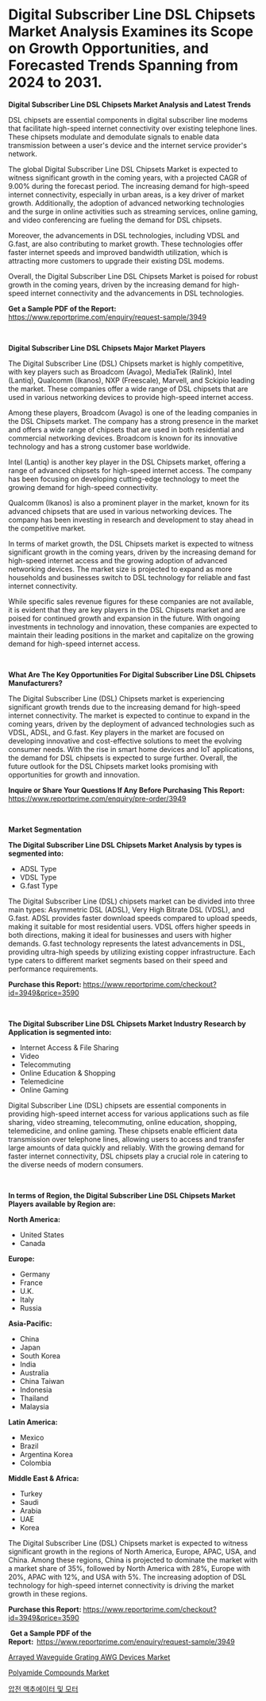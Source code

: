 <p><h1>Digital Subscriber Line DSL Chipsets Market Analysis Examines its Scope on Growth Opportunities, and Forecasted Trends Spanning from 2024 to 2031.</h1></p><p><strong>Digital Subscriber Line DSL Chipsets Market Analysis and Latest Trends</strong></p>
<p><p>DSL chipsets are essential components in digital subscriber line modems that facilitate high-speed internet connectivity over existing telephone lines. These chipsets modulate and demodulate signals to enable data transmission between a user's device and the internet service provider's network.</p><p>The global Digital Subscriber Line DSL Chipsets Market is expected to witness significant growth in the coming years, with a projected CAGR of 9.00% during the forecast period. The increasing demand for high-speed internet connectivity, especially in urban areas, is a key driver of market growth. Additionally, the adoption of advanced networking technologies and the surge in online activities such as streaming services, online gaming, and video conferencing are fueling the demand for DSL chipsets.</p><p>Moreover, the advancements in DSL technologies, including VDSL and G.fast, are also contributing to market growth. These technologies offer faster internet speeds and improved bandwidth utilization, which is attracting more customers to upgrade their existing DSL modems.</p><p>Overall, the Digital Subscriber Line DSL Chipsets Market is poised for robust growth in the coming years, driven by the increasing demand for high-speed internet connectivity and the advancements in DSL technologies.</p></p>
<p><strong>Get a Sample PDF of the Report:&nbsp;</strong> <a href="https://www.reportprime.com/enquiry/request-sample/3949">https://www.reportprime.com/enquiry/request-sample/3949</a></p>
<p>&nbsp;</p>
<p><strong>Digital Subscriber Line DSL Chipsets Major Market Players</strong></p>
<p><p>The Digital Subscriber Line (DSL) Chipsets market is highly competitive, with key players such as Broadcom (Avago), MediaTek (Ralink), Intel (Lantiq), Qualcomm (Ikanos), NXP (Freescale), Marvell, and Sckipio leading the market. These companies offer a wide range of DSL chipsets that are used in various networking devices to provide high-speed internet access.</p><p>Among these players, Broadcom (Avago) is one of the leading companies in the DSL Chipsets market. The company has a strong presence in the market and offers a wide range of chipsets that are used in both residential and commercial networking devices. Broadcom is known for its innovative technology and has a strong customer base worldwide.</p><p>Intel (Lantiq) is another key player in the DSL Chipsets market, offering a range of advanced chipsets for high-speed internet access. The company has been focusing on developing cutting-edge technology to meet the growing demand for high-speed connectivity.</p><p>Qualcomm (Ikanos) is also a prominent player in the market, known for its advanced chipsets that are used in various networking devices. The company has been investing in research and development to stay ahead in the competitive market.</p><p>In terms of market growth, the DSL Chipsets market is expected to witness significant growth in the coming years, driven by the increasing demand for high-speed internet access and the growing adoption of advanced networking devices. The market size is projected to expand as more households and businesses switch to DSL technology for reliable and fast internet connectivity.</p><p>While specific sales revenue figures for these companies are not available, it is evident that they are key players in the DSL Chipsets market and are poised for continued growth and expansion in the future. With ongoing investments in technology and innovation, these companies are expected to maintain their leading positions in the market and capitalize on the growing demand for high-speed internet access.</p></p>
<p>&nbsp;</p>
<p><strong>What Are The Key Opportunities For Digital Subscriber Line DSL Chipsets Manufacturers?</strong></p>
<p><p>The Digital Subscriber Line (DSL) Chipsets market is experiencing significant growth trends due to the increasing demand for high-speed internet connectivity. The market is expected to continue to expand in the coming years, driven by the deployment of advanced technologies such as VDSL, ADSL, and G.fast. Key players in the market are focused on developing innovative and cost-effective solutions to meet the evolving consumer needs. With the rise in smart home devices and IoT applications, the demand for DSL chipsets is expected to surge further. Overall, the future outlook for the DSL Chipsets market looks promising with opportunities for growth and innovation.</p></p>
<p><strong>Inquire or Share Your Questions If Any Before Purchasing This Report:</strong> <a href="https://www.reportprime.com/enquiry/pre-order/3949">https://www.reportprime.com/enquiry/pre-order/3949</a></p>
<p>&nbsp;</p>
<p><strong>Market Segmentation</strong></p>
<p><strong>The Digital Subscriber Line DSL Chipsets Market Analysis by types is segmented into:</strong></p>
<p><ul><li>ADSL Type</li><li>VDSL Type</li><li>G.fast Type</li></ul></p>
<p><p>The Digital Subscriber Line (DSL) chipsets market can be divided into three main types: Asymmetric DSL (ADSL), Very High Bitrate DSL (VDSL), and G.fast. ADSL provides faster download speeds compared to upload speeds, making it suitable for most residential users. VDSL offers higher speeds in both directions, making it ideal for businesses and users with higher demands. G.fast technology represents the latest advancements in DSL, providing ultra-high speeds by utilizing existing copper infrastructure. Each type caters to different market segments based on their speed and performance requirements.</p></p>
<p><strong>Purchase this Report:&nbsp;</strong><a href="https://www.reportprime.com/checkout?id=3949&price=3590">https://www.reportprime.com/checkout?id=3949&price=3590</a></p>
<p>&nbsp;</p>
<p><strong>The Digital Subscriber Line DSL Chipsets Market Industry Research by Application is segmented into:</strong></p>
<p><ul><li>Internet Access & File Sharing</li><li>Video</li><li>Telecommuting</li><li>Online Education & Shopping</li><li>Telemedicine</li><li>Online Gaming</li></ul></p>
<p><p>Digital Subscriber Line (DSL) chipsets are essential components in providing high-speed internet access for various applications such as file sharing, video streaming, telecommuting, online education, shopping, telemedicine, and online gaming. These chipsets enable efficient data transmission over telephone lines, allowing users to access and transfer large amounts of data quickly and reliably. With the growing demand for faster internet connectivity, DSL chipsets play a crucial role in catering to the diverse needs of modern consumers.</p></p>
<p>&nbsp;</p>
<p><strong>In terms of Region, the Digital Subscriber Line DSL Chipsets Market Players available by Region are:</strong></p>
<p>
    <p> <strong> North America: </strong>
        <ul>
            <li>United States</li>
            <li>Canada</li>
        </ul>
        </p> 
    <p> <strong> Europe: </strong>
        <ul>
            <li>Germany</li>
            <li>France</li>
            <li>U.K.</li>
            <li>Italy</li>
            <li>Russia</li>
        </ul>
        </p> 
    <p> <strong> Asia-Pacific: </strong>
        <ul>
            <li>China</li>
            <li>Japan</li>
            <li>South Korea</li>
            <li>India</li>
            <li>Australia</li>
            <li>China Taiwan</li>
            <li>Indonesia</li>
            <li>Thailand</li>
            <li>Malaysia</li>
        </ul>
        </p> 
    <p> <strong> Latin America: </strong>
        <ul>
            <li>Mexico</li>
            <li>Brazil</li>
            <li>Argentina Korea</li>
            <li>Colombia</li>
        </ul>
        </p> 
    <p> <strong> Middle East & Africa: </strong>
        <ul>
            <li>Turkey</li>
            <li>Saudi</li>
            <li>Arabia</li>
            <li>UAE</li>
            <li>Korea</li>
        </ul>
    </p>
    </p>
<p><p>The Digital Subscriber Line (DSL) Chipsets market is expected to witness significant growth in the regions of North America, Europe, APAC, USA, and China. Among these regions, China is projected to dominate the market with a market share of 35%, followed by North America with 28%, Europe with 20%, APAC with 12%, and USA with 5%. The increasing adoption of DSL technology for high-speed internet connectivity is driving the market growth in these regions.</p></p>
<p><strong>Purchase this Report: </strong><a href="https://www.reportprime.com/checkout?id=3949&price=3590">https://www.reportprime.com/checkout?id=3949&price=3590</a></p>
<p>&nbsp;<strong>Get a Sample PDF of the Report:&nbsp;&nbsp;</strong><a href="https://www.reportprime.com/enquiry/request-sample/3949">https://www.reportprime.com/enquiry/request-sample/3949</a></p>
<p><strong></strong></p>
<p><p><a href="https://github.com/AKSHATREPORTPRIME/Market-Research-Report-List-4/blob/main/arrayed-waveguide-grating-awg-devices-market.md">Arrayed Waveguide Grating AWG Devices Market</a></p><p><a href="https://copper-carbon-84f.notion.site/Polyamide-Compounds-Market-Size-Evaluating-its-Market-Trends-Growth-and-Projections-2024-2031-5eebb6ecf46d43a4af5503aa9b0eb4e7">Polyamide Compounds Market</a></p><p><a href="https://medium.com/@davionolson1/%EC%95%95%EC%A0%84-%EA%B5%AC%EB%8F%99%EA%B8%B0-%EB%B0%8F-%EB%AA%A8%ED%84%B0-%EC%8B%9C%EC%9E%A5%EC%9D%80-%EC%8B%9C%EC%9E%A5-%EC%A0%90%EC%9C%A0%EC%9C%A8-%ED%81%AC%EA%B8%B0-%EB%B0%8F-2031%EB%85%84%EA%B9%8C%EC%A7%80%EC%9D%98-%EC%98%88%EC%B8%A1%EC%97%90-%EC%B4%88%EC%A0%90%EC%9D%84-%EB%A7%9E%EC%B6%A5%EB%8B%88%EB%8B%A4-c8ec7e242062">압전 액추에이터 및 모터</a></p></p>
